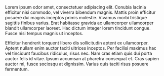Lorem ipsum odor amet, consectetuer adipiscing elit. Conubia lacinia efficitur nisi commodo, vel viverra bibendum magnis. Mattis proin efficitur posuere dui magnis inceptos primis molestie. Vivamus morbi tristique sagittis finibus varius. Erat habitasse gravida ac ullamcorper ullamcorper blandit ullamcorper laoreet. Hac dictum integer lorem tincidunt congue. Fusce nisi tempus magnis ut inceptos.



Efficitur hendrerit torquent libero dis sollicitudin aptent ex ullamcorper. Aptent nullam enim auctor taciti ultrices inceptos. Per facilisi maximus hac vel tincidunt faucibus ridiculus, risus nec. Nam cras etiam quis dui porta auctor felis id vitae. Ipsum accumsan at pharetra consequat et. Cras sapien auctor mi, fusce sociosqu at dignissim. Varius quis taciti risus posuere fermentum.
